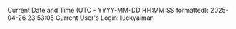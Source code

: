 Current Date and Time (UTC - YYYY-MM-DD HH:MM:SS formatted): 2025-04-26 23:53:05
Current User's Login: luckyaiman
